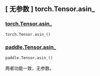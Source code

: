 ## [ 无参数 ] torch.Tensor.asin_

### [torch.Tensor.asin_](https://pytorch.org/docs/stable/generated/torch.Tensor.asin_.html)

```python
torch.Tensor.asin_()
```

### [paddle.Tensor.asin_]()

```python
paddle.Tensor.asin_()
```

两者功能一致，无参数。

